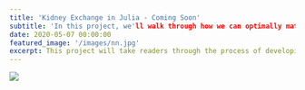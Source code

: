 ```yaml
---
title: 'Kidney Exchange in Julia - Coming Soon'
subtitle: 'In this project, we'll walk through how we can optimally match kidney donors and patients such that everyone can get a compatible kidney'
date: 2020-05-07 00:00:00
featured_image: '/images/nn.jpg'
excerpt: This project will take readers through the process of developing an underlying understanding of Neural Networks through classifying handwritten digits. This Neural Network will be built via adaptation of Python script, implemented in R.
---
```


![](/images/)
